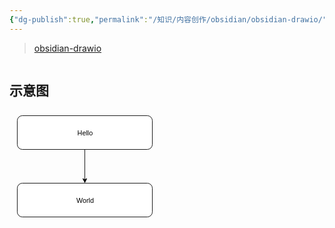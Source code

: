 ```yaml
---
{"dg-publish":true,"permalink":"/知识/内容创作/obsidian/obsidian-drawio/","title":"标题","tags":["doc","drawio"]}
---
```



> [obsidian-drawio](https://github.com/zapthedingbat/drawio-obsidian)

```table-of-contents
```

## 示意图

<svg xmlns="http://www.w3.org/2000/svg" version="1.1" height="181px" width="241px" viewBox="-10 -10 261 201" content="&lt;mxGraphModel dx=&quot;469&quot; dy=&quot;1238&quot; grid=&quot;1&quot; gridSize=&quot;10&quot; guides=&quot;1&quot; tooltips=&quot;1&quot; connect=&quot;1&quot; arrows=&quot;1&quot; fold=&quot;1&quot; page=&quot;0&quot; pageScale=&quot;1&quot; pageWidth=&quot;827&quot; pageHeight=&quot;1169&quot; background=&quot;#FFFFFF&quot; math=&quot;0&quot; shadow=&quot;0&quot;&gt;&lt;root&gt;&lt;mxCell id=&quot;0&quot;/&gt;&lt;mxCell id=&quot;1&quot; parent=&quot;0&quot;/&gt;&lt;mxCell id=&quot;4&quot; value=&quot;&quot; style=&quot;edgeStyle=none;html=1;&quot; parent=&quot;1&quot; source=&quot;2&quot; target=&quot;3&quot; edge=&quot;1&quot;&gt;&lt;mxGeometry relative=&quot;1&quot; as=&quot;geometry&quot;/&gt;&lt;/mxCell&gt;&lt;mxCell id=&quot;2&quot; value=&quot;Hello&quot; style=&quot;rounded=1;whiteSpace=wrap;html=1;&quot; parent=&quot;1&quot; vertex=&quot;1&quot;&gt;&lt;mxGeometry y=&quot;-160&quot; width=&quot;240&quot; height=&quot;60&quot; as=&quot;geometry&quot;/&gt;&lt;/mxCell&gt;&lt;mxCell id=&quot;3&quot; value=&quot;World&quot; style=&quot;whiteSpace=wrap;html=1;rounded=1;&quot; parent=&quot;1&quot; vertex=&quot;1&quot;&gt;&lt;mxGeometry y=&quot;-40&quot; width=&quot;240&quot; height=&quot;60&quot; as=&quot;geometry&quot;/&gt;&lt;/mxCell&gt;&lt;/root&gt;&lt;/mxGraphModel&gt;"><style type="text/css"></style><path d="M 120.5 60.5 L 120.5 114.13" fill="none" stroke="rgb(0, 0, 0)" stroke-miterlimit="10" pointer-events="none"/><path d="M 120.5 119.38 L 117 112.38 L 120.5 114.13 L 124 112.38 Z" fill="rgb(0, 0, 0)" stroke="rgb(0, 0, 0)" stroke-miterlimit="10" pointer-events="none"/><rect x="0.5" y="0.5" width="240" height="60" rx="9" ry="9" fill="rgb(255, 255, 255)" stroke="rgb(0, 0, 0)" pointer-events="none"/><g><foreignObject pointer-events="none" width="100%" height="100%" style="overflow: visible; text-align: left;"><div xmlns="http://www.w3.org/1999/xhtml" style="display: flex; align-items: unsafe center; justify-content: unsafe center; width: 238px; height: 1px; padding-top: 31px; margin-left: 2px;"><div data-drawio-colors="color: rgb(0, 0, 0); " style="box-sizing: border-box; font-size: 0px; text-align: center;"><div style="display: inline-block; font-size: 12px; font-family: Helvetica; color: rgb(0, 0, 0); line-height: 1.2; pointer-events: none; white-space: normal; overflow-wrap: normal;">Hello</div></div></div></foreignObject></g><rect x="0.5" y="120.5" width="240" height="60" rx="9" ry="9" fill="rgb(255, 255, 255)" stroke="rgb(0, 0, 0)" pointer-events="none"/><g><foreignObject pointer-events="none" width="100%" height="100%" style="overflow: visible; text-align: left;"><div xmlns="http://www.w3.org/1999/xhtml" style="display: flex; align-items: unsafe center; justify-content: unsafe center; width: 238px; height: 1px; padding-top: 151px; margin-left: 2px;"><div data-drawio-colors="color: rgb(0, 0, 0); " style="box-sizing: border-box; font-size: 0px; text-align: center;"><div style="display: inline-block; font-size: 12px; font-family: Helvetica; color: rgb(0, 0, 0); line-height: 1.2; pointer-events: none; white-space: normal; overflow-wrap: normal;">World</div></div></div></foreignObject></g></svg>
